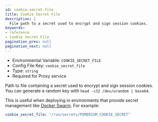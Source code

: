 ```yaml
---
id: cookie-secret-file
title: Cookie Secret File
description: |
  File path to a secret used to encrypt and sign session cookies.
keywords:
- reference
- Cookie Secret File
pagination_prev: null
pagination_next: null
---
```


- Environmental Variable: `COOKIE_SECRET_FILE`
- Config File Key: `cookie_secret_file`
- Type: `string`
- Required for Proxy service

Path to file containing a secret used to encrypt and sign session cookies. You can generate a random key with `head -c32 /dev/urandom | base64`.

This is useful when deploying in environments that provide secret management like [Docker Swarm](https://docs.docker.com/engine/swarm/secrets/). For example:

```yaml
cookie_secret_file: "/run/secrets/POMERIUM_COOKIE_SECRET"
```
